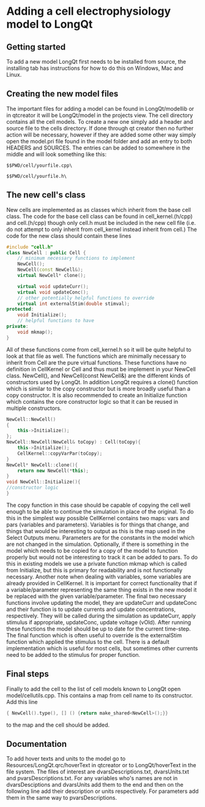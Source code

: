 # Adding a cell electrophysiology model to LongQt

## Getting started
To add a new model LongQt first needs to be installed from source, the installing tab has instructions for how to
do this on Windows, Mac and Linux.

## Creating the new model files
The important files for adding a model can be found in LongQt/modellib or in qtcreator it will be LongQt/model in the
projects view. The cell directory contains all the cell models. To create a new one simply add a header and source file
to the cells directory. If done through qt creator then no further action will be necessary, however if they are added
some other way simply open the model.pri file found in the model folder and add an entry to both HEADERS and SOURCES.
The entries can be added to somewhere in the middle and will look something like this:
```
$$PWD/cell/yourfile.cpp\

$$PWD/cell/yourfile.h\
```

## The new cell's class
New cells are implemented as as classes which inherit from the base cell class. The code for the base cell class can
be found in cell_kernel.(h/cpp) and cell.(h/cpp) though only cell.h must be included in the new cell file (i.e. do 
not attempt to only inherit from cell_kernel instead inherit from cell.) The code for the new class should contain
these lines
```c++
#include "cell.h"
class NewCell : public Cell {
	// minimum necessary functions to implement
	NewCell();
	NewCell(const NewCell&);
	virtual NewCell* clone();

	virtual void updateCurr();
	virtual void updateConc();
	// other potentially helpful functions to override
	virtual int externalStim(double stimval);
protected:
	void Initialize();
	// helpful functions to have
private:
	void mkmap();
}
```
All of these functions come from cell_kernel.h so it will be quite helpful to look at that file as well. The functions
which are minimally necessary to inherit from Cell are the pure virtual functions. These functions have no definition
in CellKernel or Cell and thus must be implement in your NewCell class. NewCell(), and NewCell(const NewCell&) are the
different kinds of constructors used by LongQt. In addition LongQt requires a clone() function which is similar to
the copy constructor but is more broadly useful than a copy constructor. It is also recommended to create an Initialize
function which contains the core constructor logic so that it can be reused in multiple constructors.
```c++
NewCell::NewCell()
{
    this->Initialize();
};
NewCell::NewCell(NewCell& toCopy) : Cell(toCopy){
    this->Initialize();
    CellKernel::copyVarPar(toCopy);
}
NewCell* NewCell::clone(){
    return new NewCell(*this);
}
void NewCell::Initialize(){
//constructor logic
}
```
The copy function in this case should be capable of copying the cell well enough to be able to continue the simulation
in place of the original. To do this in the simplest way possible CellKernel contains two maps: vars and pars 
(variables and parameters). Variables is for things that change, and things that would be interesting to output as this
is the map used in the Select Outputs menu. Parameters are for the constants in the model which are not changed in the
simulation. Optionally, if there is something in the model which needs to be copied for a copy of the model to function
properly but would not be interesting to track it can be added to pars. To do this in existing models we use a private
function mkmap which is called from Initialize, but this is primary for readability and is not functionally necessary.
Another note when dealing with variables, some variables are already provided in CellKernel. It is important for
correct functionality that if a variable/parameter representing the same thing exists in the new model it be replaced 
with the given variable/parameter. The final two necessary functions involve updating the model, they are updateCurr
and updateConc and their function is to update currents and update concentrations, respectively. They will be called
during the simulation as updateCurr, apply stimulus if appropriate, updateConc, update voltage (vOld). After running
these functions the model should be up to date for the current time-step. The final function which is often useful to
override is the externalStim function which applied the stimulus to the cell. There is a default implementation which
is useful for most cells, but sometimes other currents need to be added to the stimulus for proper function. 

## Final steps
Finally to add the cell to the list of cell models known to LongQt open model/cellutils.cpp. This contains a map from
cell name to its constructor. Add this line
```c++
{ NewCell().type(), [] () {return make_shared<NewCell>();}}
```
to the map and the cell should be added.

## Documentation
To add hover texts and units to the model go to Resources/LongQt.qrc/hoverText in qtcreator or to LongQt/hoverText in
the file system. The files of interest are dvarsDescriptions.txt, dvarsUnits.txt and pvarsDescriptions.txt. For any
variables who's names are not in dvarsDesciptions and dvarsUnits add them to the end and then on the following line add
their description or units respectively. For parameters add them in the same way to pvarsDescriptions.


